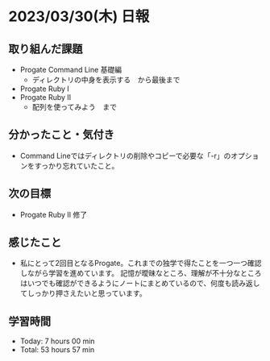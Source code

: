 # 2023/03/30(木) 日報
## 取り組んだ課題
- Progate Command Line 基礎編
  - ディレクトリの中身を表示する　から最後まで
- Progate Ruby Ⅰ
- Progate Ruby Ⅱ
  - 配列を使ってみよう　まで
  

## 分かったこと・気付き
- Command Lineではディレクトリの削除やコピーで必要な「-r」のオプションをすっかり忘れていたこと。
 
## 次の目標
- Progate Ruby Ⅱ 修了

## 感じたこと
- 私にとって2回目となるProgate。これまでの独学で得たことを一つ一つ確認しながら学習を進めています。
  記憶が曖昧なところ、理解が不十分なところはいつでも確認ができるようにノートにまとめているので、何度も読み返してしっかり押さえたいと思っています。
  
## 学習時間
- Today: 7 hours 00 min
- Total: 53 hours 57 min
